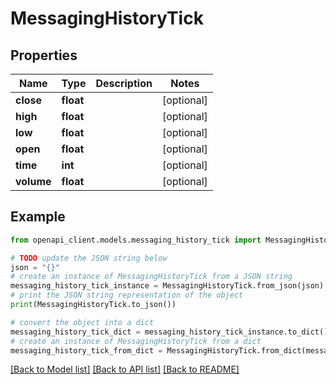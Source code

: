 # MessagingHistoryTick


## Properties

Name | Type | Description | Notes
------------ | ------------- | ------------- | -------------
**close** | **float** |  | [optional] 
**high** | **float** |  | [optional] 
**low** | **float** |  | [optional] 
**open** | **float** |  | [optional] 
**time** | **int** |  | [optional] 
**volume** | **float** |  | [optional] 

## Example

```python
from openapi_client.models.messaging_history_tick import MessagingHistoryTick

# TODO update the JSON string below
json = "{}"
# create an instance of MessagingHistoryTick from a JSON string
messaging_history_tick_instance = MessagingHistoryTick.from_json(json)
# print the JSON string representation of the object
print(MessagingHistoryTick.to_json())

# convert the object into a dict
messaging_history_tick_dict = messaging_history_tick_instance.to_dict()
# create an instance of MessagingHistoryTick from a dict
messaging_history_tick_from_dict = MessagingHistoryTick.from_dict(messaging_history_tick_dict)
```
[[Back to Model list]](../README.md#documentation-for-models) [[Back to API list]](../README.md#documentation-for-api-endpoints) [[Back to README]](../README.md)


